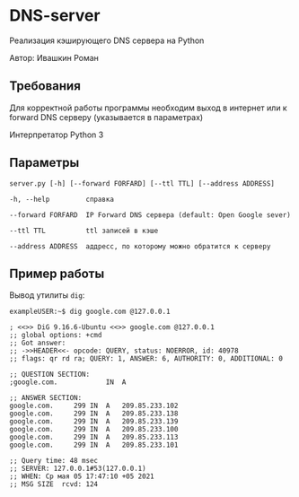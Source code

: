 # DNS-server
Реализация кэширующего DNS сервера на Python

Автор: Ивашкин Роман

## Требования
Для корректной работы программы необходим выход в интернет или к forward DNS серверу (указывается в параметрах)

Интерпретатор Python 3

## Параметры
  ```
  server.py [-h] [--forward FORFARD] [--ttl TTL] [--address ADDRESS]

  -h, --help         справка
  
  --forward FORFARD  IP Forward DNS сервера (default: Open Google sever)
  
  --ttl TTL          ttl записей в кэше
  
  --address ADDRESS  аддресс, по которому можно обратится к серверу
```

## Пример работы
Вывод утилиты `dig`:
```
exampleUSER:~$ dig google.com @127.0.0.1

; <<>> DiG 9.16.6-Ubuntu <<>> google.com @127.0.0.1
;; global options: +cmd
;; Got answer:
;; ->>HEADER<<- opcode: QUERY, status: NOERROR, id: 40978
;; flags: qr rd ra; QUERY: 1, ANSWER: 6, AUTHORITY: 0, ADDITIONAL: 0

;; QUESTION SECTION:
;google.com.			IN	A

;; ANSWER SECTION:
google.com.		299	IN	A	209.85.233.102
google.com.		299	IN	A	209.85.233.138
google.com.		299	IN	A	209.85.233.139
google.com.		299	IN	A	209.85.233.100
google.com.		299	IN	A	209.85.233.113
google.com.		299	IN	A	209.85.233.101

;; Query time: 48 msec
;; SERVER: 127.0.0.1#53(127.0.0.1)
;; WHEN: Ср мая 05 17:47:10 +05 2021
;; MSG SIZE  rcvd: 124
```

